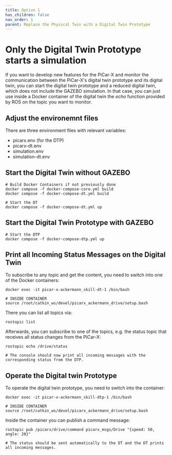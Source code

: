 ```yaml
---
title: Option 1
has_children: false
nav_order: 1
parent: Replace the Physical Twin with a Digital Twin Prototype
---
```


# Only the Digital Twin Prototype starts a simulation
If you want to develop new features for the PiCar-X and monitor the communication between the PiCar-X's digital twin prototype and its digital twin, you can start the digital twin prototype and a reduced digital twin, which does not include the GAZEBO simulation. In that case, you can just use inside a Docker container of the digital twin the *echo* function provided by ROS on the topic you want to monitor.

## Adjust the environemnt files

There are three environment files with relevant variables:
- picarx.env (for the DTP)
- picarx-dt.env
- simulation.env
- simulation-dt.env

## Start the Digital Twin without GAZEBO
```console
# Build Docker Containers if not previously done
docker compose -f docker-compose-core.yml build 
docker compose -f docker-compose-dt.yml build 

# Start the DT
docker compose -f docker-compose-dt.yml up
```

## Start the Digital Twin Prototype with GAZEBO
```console
# Start the DTP
docker compose -f docker-compose-dtp.yml up
```

## Print all Incoming Status Messages on the Digital Twin

To subscribe to any topic and get the content, you need to switch into one of the Docker containers:

```console
docker exec -it picar-x-ackermann_skill-dt-1 /bin/bash

# INSIDE CONTAINER
source /root/catkin_ws/devel/picarx_ackermann_drive/setup.bash
```

There you can list all topics via:

```console
rostopic list
```

Afterwards, you can subscribe to one of the topics, e.g. the status topic that receives all status changes from the PiCar-X:

```console
rostopic echo /drive/status

# The console should now print all incoming messages with the corresponding status from the DTP.
```

## Operate the Digital twin Prototype

To operate the digital twin prototype, you need to switch into the container:

```console
docker exec -it picar-x-ackermann_skill-dtp-1 /bin/bash

# INSIDE CONTAINER
source /root/catkin_ws/devel/picarx_ackermann_drive/setup.bash
```

Inside the container you can publish a command message:


```console
rostopic pub /picarx/drive/command picarx_msgs/Drive "{speed: 50, angle: 20}"

# The status should be sent automatically to the DT and the DT prints all incoming messages.
```